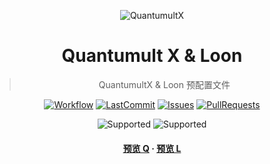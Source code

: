 <div align="center">

![QuantumultX](https://raw.githubusercontent.com/Koolson/Qure/master/IconSet/Color/Quantumult_X.png "QuantumultX")

# Quantumult X & Loon

> QuantumultX & Loon 预配置文件

[![Workflow](https://img.shields.io/github/actions/workflow/status/reimuc/script/build.yml?logo=.net&logoColor=red)](https://github.com/reimuc/script/actions/workflows/build.yml)
[![LastCommit](https://img.shields.io/github/last-commit/reimuc/script?logo=github "LastCommit")](https://github.com/reimuc/script/commits)
[![Issues](https://img.shields.io/github/issues/reimuc/script?logo=github&color=0088ff "Issues")](https://github.com/reimuc/script/issues)
[![PullRequests](https://img.shields.io/github/issues-pr/reimuc/script?logo=github&color=0088ff "PullRequests")](https://github.com/reimuc/script/pulls)

[//]: # ([![SteamGroup]&#40;https://img.shields.io/badge/Steam-group-yellowgreen.svg?logo=steam "SteamGroup"&#41;]&#40;https://steamcommunity.com/groups/archiasf&#41;)

[//]: # ([![Codecov]&#40;https://codecov.io/gh/reimuc/script/branch/main/graph/badge.svg "Codecov"&#41;]&#40;https://codecov.io/gh/reimuc/script&#41;)

![Supported](https://img.shields.io/badge/Supported%20by-VSCode%20%E2%86%92-gray.svg?colorA=655BE1&colorB=4F44D6&style=for-the-badge)
![Supported](https://img.shields.io/badge/Supported%20by-Node%20%E2%86%92-gray.svg?colorA=61c265&colorB=4CAF50&style=for-the-badge)

#### [预览 Q](quanx.conf) · [预览 L](loon.conf)

</div>
